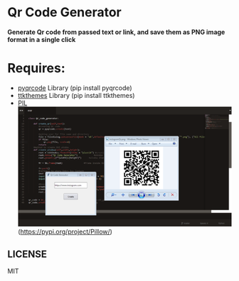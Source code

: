 # Qr Code Generator
**Generate Qr code from passed text or link, and save them as PNG image format in a single click**

# Requires:
- [pyqrcode](https://pypi.org/project/PyQRCode/) Library (pip install pyqrcode)
- [ttkthemes](https://pypi.org/project/ttkthemes/) Library (pip install ttkthemes)
- [PIL](https://pypi.org/project/Pillow/)
![](screenshot/Capture.PNG)(https://pypi.org/project/Pillow/)

## LICENSE
MIT  
